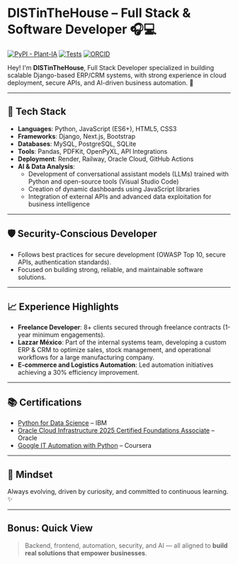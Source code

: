 # DISTinTheHouse – Full Stack & Software Developer 🎧💻

[![PyPI - Plant-IA](https://img.shields.io/pypi/v/plant-ia?label=Plant-IA)](https://pypi.org/project/plant-ia/)
[![Tests](https://github.com/DISTinTheHouse/plant-ia/actions/workflows/tests.yml/badge.svg)](https://github.com/DISTinTheHouse/plant-ia/actions)
[![ORCID](https://img.shields.io/badge/ORCID-0009--0008--3754--6927-brightgreen.svg)](https://orcid.org/0009-0008-3754-6927)

Hey! I'm **DISTinTheHouse**, Full Stack Developer specialized in building scalable Django-based ERP/CRM systems, with strong experience in cloud deployment, secure APIs, and AI-driven business automation. 🚀

---

## 🔧 Tech Stack
- **Languages**: Python, JavaScript (ES6+), HTML5, CSS3
- **Frameworks**: Django, Next.js, Bootstrap
- **Databases**: MySQL, PostgreSQL, SQLite
- **Tools**: Pandas, PDFKit, OpenPyXL, API Integrations
- **Deployment**: Render, Railway, Oracle Cloud, GitHub Actions
- **AI & Data Analysis**:  
  - Development of conversational assistant models (LLMs) trained with Python and open-source tools (Visual Studio Code)  
  - Creation of dynamic dashboards using JavaScript libraries  
  - Integration of external APIs and advanced data exploitation for business intelligence

---

## 🛡️ Security-Conscious Developer
- Follows best practices for secure development (OWASP Top 10, secure APIs, authentication standards).
- Focused on building strong, reliable, and maintainable software solutions.

---

## 📈 Experience Highlights
- **Freelance Developer**: 8+ clients secured through freelance contracts (1-year minimum engagements).
- **Lazzar México**: Part of the internal systems team, developing a custom ERP & CRM to optimize sales, stock management, and operational workflows for a large manufacturing company.
- **E-commerce and Logistics Automation**: Led automation initiatives achieving a 30% efficiency improvement.

---

## 📚 Certifications
- [Python for Data Science](https://www.credly.com/earner/earned/badge/4fb2d486-f34e-4ca3-adbc-6e70d608904f) – IBM  
- [Oracle Cloud Infrastructure 2025 Certified Foundations Associate](https://catalog-education.oracle.com/ords/certview/sharebadge?id=F3E09388DB8A82A2AD378FF2CEB72951102C21687E5ED669E72D4F9C0CDA39DC) – Oracle  
- [Google IT Automation with Python](https://coursera.org/verify/C92KZ1M6YRXQ) – Coursera
---

## 🚀 Mindset
Always evolving, driven by curiosity, and committed to continuous learning. ✨

---

## Bonus: Quick View
> Backend, frontend, automation, security, and AI — all aligned to **build real solutions that empower businesses**.
